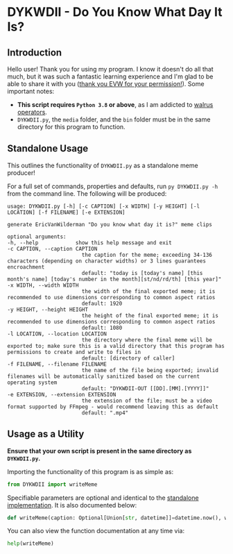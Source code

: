 DYKWDII - Do You Know What Day It Is?
=====================================

Introduction
------------

Hello user! Thank you for using my program. I know it doesn't do all that much, but it was such a fantastic learning experience and I'm glad to be able to share it with you ([thank you EVW for your permission!](./docs/EVW%20Permission%20of%20Use.png)). Some important notes:

- **This script requires `Python 3.8` or above**, as I am addicted to [walrus operators](https://www.python.org/dev/peps/pep-0572/).
- `DYKWDII.py`, the `media` folder, and the `bin` folder must be in the same directory for this program to function.

Standalone Usage
----------------

This outlines the functionality of `DYKWDII.py` as a standalone meme producer!

For a full set of commands, properties and defaults, run `py DYKWDII.py -h` from the command line. The following will be produced:

```
usage: DYKWDII.py [-h] [-c CAPTION] [-x WIDTH] [-y HEIGHT] [-l LOCATION] [-f FILENAME] [-e EXTENSION]

generate EricVanWilderman "Do you know what day it is?" meme clips

optional arguments:
-h, --help            show this help message and exit
-c CAPTION, --caption CAPTION
                        the caption for the meme; exceeding 34-136 characters (depending on character widths) or 3 lines guarantees encroachment
                        default: "today is [today's name] [this month's name] [today's number in the month][st/nd/rd/th] [this year]"
-x WIDTH, --width WIDTH
                        the width of the final exported meme; it is recommended to use dimensions corresponding to common aspect ratios
                        default: 1920
-y HEIGHT, --height HEIGHT
                        the height of the final exported meme; it is recommended to use dimensions corresponding to common aspect ratios
                        default: 1080
-l LOCATION, --location LOCATION
                        the directory where the final meme will be exported to; make sure this is a valid directory that this program has permissions to create and write to files in
                        default: [directory of caller]
-f FILENAME, --filename FILENAME
                        the name of the file being exported; invalid filenames will be automatically sanitized based on the current operating system
                        default: "DYKWDII-OUT [[DD].[MM].[YYYY]]"
-e EXTENSION, --extension EXTENSION
                        the extension of the file; must be a video format supported by FFmpeg - would recommend leaving this as default
                        default: ".mp4"
```

Usage as a Utility
------------------

**Ensure that your own script is present in the same directory as `DYKWDII.py`.**

Importing the functionality of this program is as simple as:
```py
from DYKWDII import writeMeme
```

Specifiable parameters are optional and identical to the [standalone implementation](#Standalone-Usage). It is also documented below:
```py
def writeMeme(caption: Optional[Union[str, datetime]]=datetime.now(), width: Optional[int]=1920, height: Optional[int]=1080, location: Optional[str]=getcwd(), filename: Optional[str]=None, extension: Optional[str]='mp4')
```

You can also view the function documentation at any time via:
```py
help(writeMeme)
```
